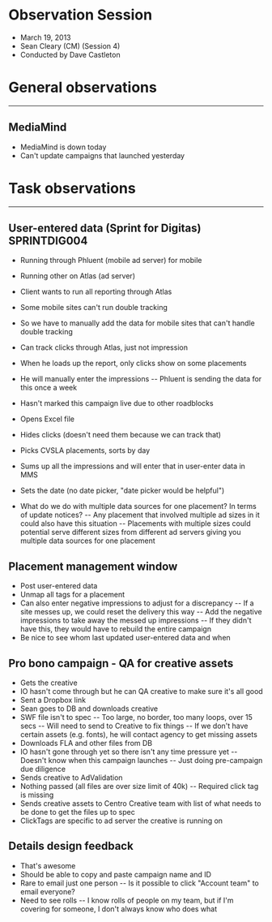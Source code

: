 # Observation Session
- March 19, 2013
- Sean Cleary (CM) (Session 4)
- Conducted by Dave Castleton


# General observations
________________________________________________________________

## MediaMind
- MediaMind is down today
- Can't update campaigns that launched yesterday



# Task observations
________________________________________________________________

## User-entered data (Sprint for Digitas) SPRINTDIG004
- Running through Phluent (mobile ad server) for mobile
- Running other on Atlas (ad server)
- Client wants to run all reporting through Atlas
- Some mobile sites can't run double tracking
- So we have to manually add the data for mobile sites that can't handle double tracking
- Can track clicks through Atlas, just not impression
- When he loads up the report, only clicks show on some placements
- He will manually enter the impressions 
-- Phluent is sending the data for this once a week
- Hasn't marked this campaign live due to other roadblocks
- Opens Excel file
- Hides clicks (doesn't need them because we can track that)
- Picks CVSLA placements, sorts by day
- Sums up all the impressions and will enter that in user-enter data in MMS
- Sets the date (no date picker, "date picker would be helpful")

- What do we do with multiple data sources for one placement? In terms of update notices? 
-- Any placement that involved multiple ad sizes in it could also have this situation
-- Placements with multiple sizes could potential serve different sizes from different ad servers giving you multiple data sources for one placement

## Placement management window
- Post user-entered data
- Unmap all tags for a placement
- Can also enter negative impressions to adjust for a discrepancy 
-- If a site messes up, we could reset the delivery this way
-- Add the negative impressions to take away the messed up impressions
-- If they didn't have this, they would have to rebuild the entire campaign
- Be nice to see whom last updated user-entered data and when


## Pro bono campaign - QA for creative assets
- Gets the creative
- IO hasn't come through but he can QA creative to make sure it's all good
- Sent a Dropbox link 
- Sean goes to DB and downloads creative
- SWF file isn't to spec
-- Too large, no border, too many loops, over 15 secs
-- Will need to send to Creative to fix things
-- If we don't have certain assets (e.g. fonts), he will contact agency to get missing assets 
- Downloads FLA and other files from DB
- IO hasn't gone through yet so there isn't any time pressure yet
-- Doesn't know when this campaign launches
-- Just doing pre-campaign due diligence 
- Sends creative to AdValidation
- Nothing passed (all files are over size limit of 40k)
-- Required click tag is missing
- Sends creative assets to Centro Creative team with list of what needs to be done to get the files up to spec
- ClickTags are specific to ad server the creative is running on


## Details design feedback
- That's awesome
- Should be able to copy and paste campaign name and ID 
- Rare to email just one person
-- Is it possible to click "Account team" to email everyone?
- Need to see rolls
-- I know rolls of people on my team, but if I'm covering for someone, I don't always know who does what









